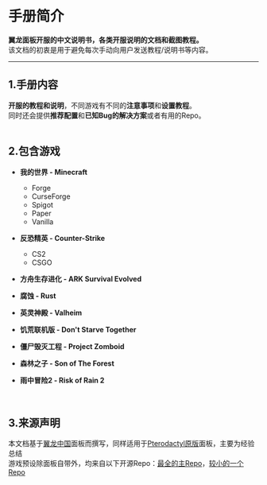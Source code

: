 # 手册简介

**翼龙面板开服的中文说明书，各类开服说明的文档和截图教程。**  
该文档的初衷是用于避免每次手动向用户发送教程/说明书等内容。

---

## 1.手册内容

**开服的教程和说明**，不同游戏有不同的**注意事项**和**设置教程**。  
同时还会提供**推荐配置**和**已知Bug的解决方案**或者有用的Repo。  
<br>

## 2.包含游戏

- **我的世界  -  Minecraft**
    - Forge
    - CurseForge
    - Spigot
    - Paper
    - Vanilla

- **反恐精英  -  Counter-Strike**
    - CS2
    - CSGO

- **方舟生存进化 - ARK Survival Evolved**

- **腐蚀  -  Rust**

- **英灵神殿  -  Valheim**

- **饥荒联机版  -  Don't Starve Together**

- **僵尸毁灭工程  -  Project Zomboid**

- **森林之子  -  Son of The Forest**

- **雨中冒险2  -  Risk of Rain 2**  
<br>

## 3.来源声明
本文档基于[翼龙中国](https://github.com/pterodactyl-china/panel)面板而撰写，同样适用于[Pterodactyl原版](https://github.com/pterodactyl/panel)面板，主要为经验总结  
游戏预设除面板自带外，均来自以下开源Repo：[最全的主Repo](https://github.com/parkervcp/eggs/tree/master)，[较小的一个Repo](https://github.com/DEVBenSon/pterodactyl-eggs/tree/main)  